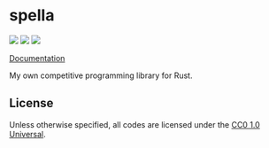 # spella

[![](https://img.shields.io/travis/com/kuretchi/spella/master?style=flat-square)](https://travis-ci.com/kuretchi/spella)
[![](https://img.shields.io/github/license/kuretchi/spella.svg?style=flat-square)](https://github.com/kuretchi/spella/blob/master/LICENSE)
![](https://img.shields.io/badge/rust-1.39.0-dea584.svg?style=flat-square)

[Documentation](https://kuretchi.github.io/spella)

My own competitive programming library for Rust.

## License

Unless otherwise specified, all codes are licensed under the [CC0 1.0 Universal](https://creativecommons.org/publicdomain/zero/1.0/).
